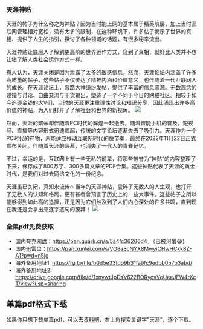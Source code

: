 ### 天涯神贴
天涯的帖子为什么称之为神贴？因为当时能上网的基本属于精英阶层，加上当时互联网管理相对宽松，没有太多的限制，在这种环境下，许多帖子揭示了世界的真相、提供了人生的指引，探讨了各种领域的话题，有很多秘辛流出。

天涯神贴让底层人了解到更高阶的世界运作方式，窥到了真相，就好比人类并不想让猪了解人类社会运作方式一样。

有人认为，天涯关闭是因为泄露了太多的敏感信息。然而，天涯论坛内涵盖了许多高质量的帖子，这些帖子不仅传达了精神内涵和价值意义，也伴随着一代互联网人的成长。在天涯论坛上，各路大神纷纷发帖，提供了丰富的信息资源。无数观念的碰撞与讨论、自由交流与干货输出，塑造了一个不同于今日的网络社区。相较于如今追逐金钱的大V们，当时的天涯更注重理性讨论和知识分享，因此涌现出许多高价值的神贴，为人们打开了了解社会和世界的新视角。
![](https://i-blog.csdnimg.cn/direct/52f6e1924d974c4e8b52b2c96738b25e.png)

然而，天涯的繁荣却伴随着PC时代的辉煌一起逝去。随着智能手机的普及，短视频、直播等内容形式迅速崛起，传统的文字论坛逐渐失去了吸引力。天涯作为一个PC时代的产物，未能适应移动互联网时代的快节奏，最终在2022年11月22日正式宣布关闭。伴随着天涯的落幕，也消失了一代人的青春记忆。

不过，幸运的是，互联网上有一些无私的前辈，将那些被誉为“神贴”的内容整理了下来，保存成了800万字、300多篇文章的PDF合集。这些神贴代表了天涯的黄金时代，是我们对过去网络文化的一份纪念。

天涯虽已关闭，真知永流传🔥 当年的天涯神贴，震碎了无数人的人生观，也打开了无数人的认知和格局，更有甚者曾预言了历史上的一些大事件。这些帖子之所以能够得到如此高的追捧，正是因为它们触及到了人们内心深处的许多共鸣，直到现在我还是会拿出来逐字逐句的膜拜！
![](https://i-blog.csdnimg.cn/direct/3a210870abaf4e3590439f96a677682a.png)


### 全集pdf免费获取
- 国内夸克网盘：https://pan.quark.cn/s/5a4fc36266d4   （已被河蟹😭) 
- 国内迅雷盘：https://pan.xunlei.com/s/VO8a8cNYX8MwyiCHwHCxk8Z-A1?pwd=n5jg
- 海外备用地址1: https://rg.to/file/b0d5e33fdb9b31fa9fc9edbb057b3abd/
- 海外备用地址2: https://drive.google.com/file/d/1xnywtJpDYv622BORyovVeUeeJFW4rXcT/view?usp=sharing 

## 单篇pdf格式下载
如果你只想下载单篇pdf，可以去[资料吧](https://ziliaoba.github.io)，右上角搜索关键字"天涯"，逐个下载。
